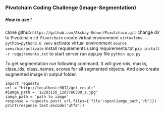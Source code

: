 ### Pivotchain Coding Challenge (Image-Segmentation)
##### How to use !
clone github ```https://github.com/Akshay-Udnur/Pivotchain.git```
change dir to Pivotchain ```cd Pivotchain```
create virtual environment ```virtualenv --python=python3.6 venv```
activate virtual environment ```source venv/bin/activate```
install requirements using requirements.txt ```pip install -r requirements.txt```
to start server run app.py file ```python app.py```

To get segmentation run following command. It will give rois, masks, class_ids, class_names, scores for all segmented objects. And also create augmented image in output folder.

```
import requests
url = "http://localhost:9012/get-result"
#iamge_path = '12283150_12d37e6389_z.jpg'
iamge_path = 'path to iamge'
response = requests.post( url,files={'file':open(iamge_path,'rb')})
print(response.text.encode('utf8'))
```
